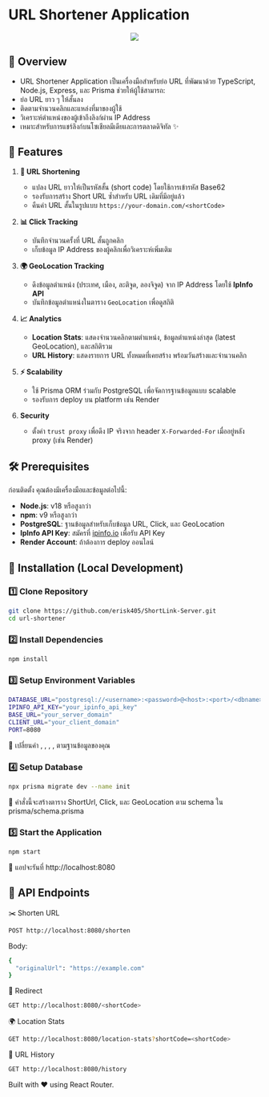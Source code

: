 # URL Shortener Application

<div align="center">
  <img src="https://res.cloudinary.com/dmmpngwym/image/upload/v1743617580/shortlink_lsv5jd.jpg">
</div>

## 📌 Overview
  - URL Shortener Application เป็นเครื่องมือสำหรับย่อ URL ที่พัฒนาด้วย TypeScript, Node.js, Express, และ Prisma ช่วยให้ผู้ใช้สามารถ:
  - ย่อ URL ยาว ๆ ให้สั้นลง
  - ติดตามจำนวนคลิกและแหล่งที่มาของผู้ใช้
  - วิเคราะห์ตำแหน่งของผู้เข้าถึงลิงก์ผ่าน IP Address
  - เหมาะสำหรับการแชร์ลิงก์บนโซเชียลมีเดียและการตลาดดิจิทัล ✨

## 🚀 Features

1. **🔗 URL Shortening**
   - แปลง URL ยาวให้เป็นรหัสสั้น (short code) โดยใช้การเข้ารหัส Base62
   - รองรับการสร้าง Short URL ซ้ำสำหรับ URL เดิมที่มีอยู่แล้ว
   - คืนค่า URL สั้นในรูปแบบ `https://your-domain.com/<shortCode>`

2. **📊 Click Tracking**
   - บันทึกจำนวนครั้งที่ URL สั้นถูกคลิก
   - เก็บข้อมูล IP Address ของผู้คลิกเพื่อวิเคราะห์เพิ่มเติม

3. **🌍 GeoLocation Tracking**
   - ดึงข้อมูลตำแหน่ง (ประเทศ, เมือง, ละติจูด, ลองจิจูด) จาก IP Address โดยใช้ **IpInfo API**
   - บันทึกข้อมูลตำแหน่งในตาราง `GeoLocation` เพื่อดูสถิติ

4. **📈 Analytics**
   - **Location Stats**: แสดงจำนวนคลิกตามตำแหน่ง, ข้อมูลตำแหน่งล่าสุด (latest GeoLocation), และสถิติรวม
   - **URL History**: แสดงรายการ URL ทั้งหมดที่เคยสร้าง พร้อมวันสร้างและจำนวนคลิก

5. **⚡ Scalability**
   - ใช้ Prisma ORM ร่วมกับ PostgreSQL เพื่อจัดการฐานข้อมูลแบบ scalable
   - รองรับการ deploy บน platform เช่น Render

6. **Security**
   - ตั้งค่า `trust proxy` เพื่อดึง IP จริงจาก header `X-Forwarded-For` เมื่ออยู่หลัง proxy (เช่น Render)

## 🛠 Prerequisites

ก่อนติดตั้ง คุณต้องมีเครื่องมือและข้อมูลต่อไปนี้:

- **Node.js**: v18 หรือสูงกว่า
- **npm**: v9 หรือสูงกว่า
- **PostgreSQL**: ฐานข้อมูลสำหรับเก็บข้อมูล URL, Click, และ GeoLocation
- **IpInfo API Key**: สมัครที่ [ipinfo.io](https://ipinfo.io) เพื่อรับ API Key
- **Render Account**: ถ้าต้องการ deploy ออนไลน์

## 🔧 Installation (Local Development)

### 1️⃣ Clone Repository
```bash
git clone https://github.com/erisk405/ShortLink-Server.git
cd url-shortener
```
### 2️⃣ Install Dependencies
```bash
npm install
```
### 3️⃣ Setup Environment Variables
```bash
DATABASE_URL="postgresql://<username>:<password>@<host>:<port>/<dbname>?schema=public"
IPINFO_API_KEY="your_ipinfo_api_key"
BASE_URL="your_server_domain"
CLIENT_URL="your_client_domain"
PORT=8080
```
📌 เปลี่ยนค่า <username>, <password>, <host>, <port>, <dbname> ตามฐานข้อมูลของคุณ

### 4️⃣ Setup Database
```bash
npx prisma migrate dev --name init
```
🔹 คำสั่งนี้จะสร้างตาราง ShortUrl, Click, และ GeoLocation ตาม schema ใน prisma/schema.prisma

### 5️⃣ Start the Application
```bash
npm start
```
🔹 แอปจะรันที่ http://localhost:8080

## 🎯 API Endpoints

✂️ Shorten URL
```bash
POST http://localhost:8080/shorten
```
Body:
```bash
{
  "originalUrl": "https://example.com"
}
```
🔄 Redirect
```bash
GET http://localhost:8080/<shortCode>
```
🌍 Location Stats
```bash
GET http://localhost:8080/location-stats?shortCode=<shortCode>
```
📜 URL History
```bash
GET http://localhost:8080/history
```



Built with ❤️ using React Router.
